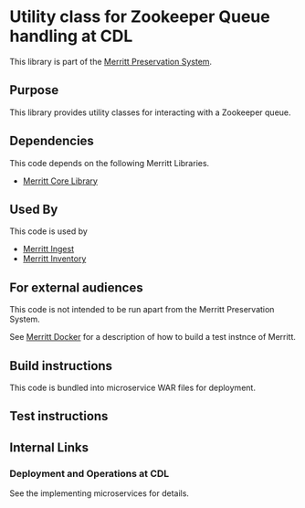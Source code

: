 # Utility class for Zookeeper Queue handling at CDL

This library is part of the [Merritt Preservation System](https://github.com/CDLUC3/mrt-doc).

## Purpose

This library provides utility classes for interacting with a Zookeeper queue.

## Dependencies

This code depends on the following Merritt Libraries.
- [Merritt Core Library](https://github.com/CDLUC3/mrt-core2)

## Used By

This code is used by
- [Merritt Ingest](https://github.com/CDLUC3/mrt-ingest)
- [Merritt Inventory](https://github.com/CDLUC3/mrt-inventory)

## For external audiences
This code is not intended to be run apart from the Merritt Preservation System.

See [Merritt Docker](https://github.com/CDLUC3/merritt-docker) for a description of how to build a test instnce of Merritt.

## Build instructions
This code is bundled into microservice WAR files for deployment.

## Test instructions

## Internal Links

### Deployment and Operations at CDL

See the implementing microservices for details.
